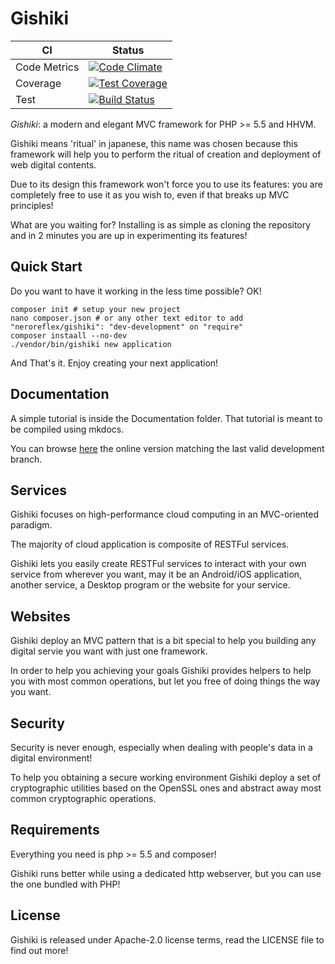 # Gishiki


| CI           | Status  |
|--------------|---------|
| Code Metrics | [![Code Climate](https://codeclimate.com/github/NeroReflex/Gishiki/badges/gpa.svg)](https://codeclimate.com/github/NeroReflex/Gishiki)     |
| Coverage     | [![Test Coverage](https://codeclimate.com/github/NeroReflex/Gishiki/badges/coverage.svg)](https://codeclimate.com/github/NeroReflex/Gishiki/coverage) |
| Test         | [![Build Status](https://travis-ci.org/NeroReflex/Gishiki.svg?branch=master)](https://travis-ci.org/NeroReflex/Gishiki)  |


_*Gishiki*_: a modern and elegant MVC framework for PHP >= 5.5 and HHVM.

Gishiki means 'ritual' in japanese, this name was chosen because this framework
will help you to perform the ritual of creation and deployment of web digital contents.

Due to its design this framework won't force you to use its features:
you are completely free to use it as you wish to,
even if that breaks up MVC principles!

What are you waiting for?
Installing is as simple as cloning the repository and in 2 minutes you are up in
experimenting its features!


## Quick Start

Do you want to have it working in the less time possible? OK! 

```shell
composer init # setup your new project
nano composer.json # or any other text editor to add "neroreflex/gishiki": "dev-development" on "require"
composer instaall --no-dev
./vendor/bin/gishiki new application
```

And That's it. Enjoy creating your next application!


## Documentation

A simple tutorial is inside the Documentation folder.
That tutorial is meant to be compiled using mkdocs.

You can browse [here](http://neroreflex.github.io/Gishiki) the online 
version matching the last valid development branch.


## Services

Gishiki focuses on high-performance cloud computing in an MVC-oriented paradigm.

The majority of cloud application is composite of RESTFul  services.

Gishiki lets you easily create RESTFul services to interact with your
own service from wherever you want, may it be an Android/iOS application,
another service, a Desktop program or the website for your service.


## Websites

Gishiki deploy an MVC pattern that is a bit special to help you building any digital servie you want with just one framework.

In order to help you achieving your goals Gishiki provides helpers to help you with most common operations,
but let you free of doing things the way you want.


## Security

Security is never enough, especially when dealing with people's data in a
digital environment!

To help you obtaining a secure working environment Gishiki deploy a set of
cryptographic utilities based on the OpenSSL ones and abstract away most
common cryptographic operations.


## Requirements

Everything you need is php >= 5.5 and composer!

Gishiki runs better while using a dedicated http webserver, but you can use the
one bundled with PHP!


## License

Gishiki is released under Apache-2.0 license terms,
read the LICENSE file to find out more!
